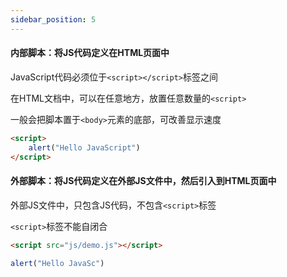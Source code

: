 ```yaml
---
sidebar_position: 5
---
```


#### 内部脚本：将JS代码定义在HTML页面中

JavaScript代码必须位于`<script></script>`标签之间

在HTML文档中，可以在任意地方，放置任意数量的`<script>`

一般会把脚本置于`<body>`元素的底部，可改善显示速度

```html
<script>
	alert("Hello JavaScript")
</script>
```



#### 外部脚本：将JS代码定义在外部JS文件中，然后引入到HTML页面中

外部JS文件中，只包含JS代码，不包含`<script>`标签

`<script>`标签不能自闭合

```html
<script src="js/demo.js"></script>
```

```javascript
alert("Hello JavaSc")
```


